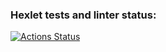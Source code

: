 ### Hexlet tests and linter status:
[![Actions Status](https://github.com/prostojchelovek/python-project-50/actions/workflows/hexlet-check.yml/badge.svg)](https://github.com/prostojchelovek/python-project-50/actions)